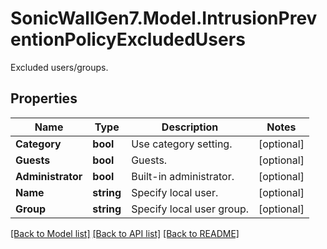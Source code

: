 # SonicWallGen7.Model.IntrusionPreventionPolicyExcludedUsers
Excluded users/groups.

## Properties

Name | Type | Description | Notes
------------ | ------------- | ------------- | -------------
**Category** | **bool** | Use category setting. | [optional] 
**Guests** | **bool** | Guests. | [optional] 
**Administrator** | **bool** | Built-in administrator. | [optional] 
**Name** | **string** | Specify local user. | [optional] 
**Group** | **string** | Specify local user group. | [optional] 

[[Back to Model list]](../README.md#documentation-for-models) [[Back to API list]](../README.md#documentation-for-api-endpoints) [[Back to README]](../README.md)

